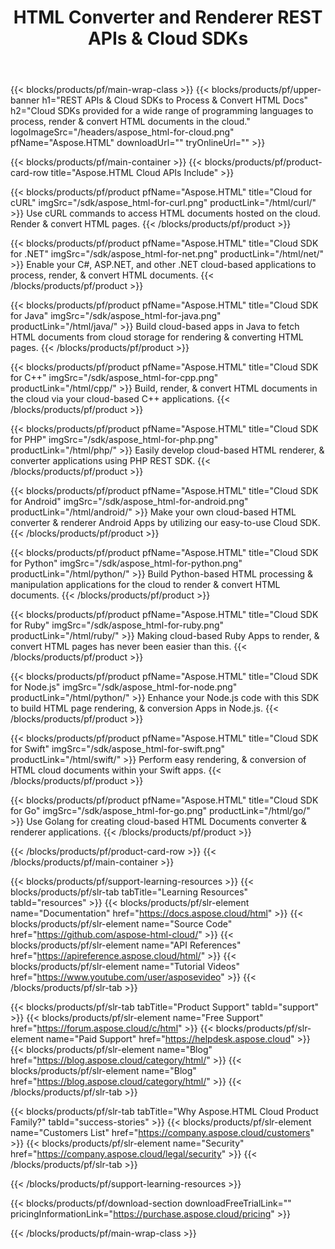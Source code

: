 ﻿---
title: HTML Converter and Renderer REST APIs & Cloud SDKs 
description: Cloud SDKs provided for a wide range of programming languages to process, render & convert HTML documents in the cloud 
weight: 10
url: /family
---

{{< blocks/products/pf/main-wrap-class >}}
{{< blocks/products/pf/upper-banner h1="REST APIs & Cloud SDKs to Process & Convert HTML Docs" h2="Cloud SDKs provided for a wide range of programming languages to process, render & convert HTML documents in the cloud." logoImageSrc="/headers/aspose_html-for-cloud.png" pfName="Aspose.HTML" downloadUrl="" tryOnlineUrl="" >}}

{{< blocks/products/pf/main-container >}}
{{< blocks/products/pf/product-card-row title="Aspose.HTML Cloud APIs Include" >}}

{{< blocks/products/pf/product pfName="Aspose.HTML" title="Cloud for cURL" imgSrc="/sdk/aspose_html-for-curl.png" productLink="/html/curl/" >}}
Use cURL commands to access HTML documents hosted on the cloud. Render & convert HTML pages.
{{< /blocks/products/pf/product >}}

{{< blocks/products/pf/product pfName="Aspose.HTML" title="Cloud SDK for .NET" imgSrc="/sdk/aspose_html-for-net.png" productLink="/html/net/" >}}
Enable your C#, ASP.NET, and other .NET cloud-based applications to process, render, & convert HTML documents.
{{< /blocks/products/pf/product >}}

{{< blocks/products/pf/product pfName="Aspose.HTML" title="Cloud SDK for Java" imgSrc="/sdk/aspose_html-for-java.png" productLink="/html/java/" >}}
Build cloud-based apps in Java to fetch HTML documents from cloud storage for rendering & converting HTML pages.
{{< /blocks/products/pf/product >}}

{{< blocks/products/pf/product pfName="Aspose.HTML" title="Cloud SDK for C++" imgSrc="/sdk/aspose_html-for-cpp.png" productLink="/html/cpp/" >}}
Build, render, & convert HTML documents in the cloud via your cloud-based C++ applications.
{{< /blocks/products/pf/product >}}

{{< blocks/products/pf/product pfName="Aspose.HTML" title="Cloud SDK for PHP" imgSrc="/sdk/aspose_html-for-php.png" productLink="/html/php/" >}}
Easily develop cloud-based HTML renderer, & converter applications using PHP REST SDK.
{{< /blocks/products/pf/product >}}

{{< blocks/products/pf/product pfName="Aspose.HTML" title="Cloud SDK for Android" imgSrc="/sdk/aspose_html-for-android.png" productLink="/html/android/" >}}
Make your own cloud-based HTML converter & renderer Android Apps by utilizing our easy-to-use Cloud SDK.
{{< /blocks/products/pf/product >}}

{{< blocks/products/pf/product pfName="Aspose.HTML" title="Cloud SDK for Python" imgSrc="/sdk/aspose_html-for-python.png" productLink="/html/python/" >}}
Build Python-based HTML processing & manipulation applications for the cloud to render & convert HTML documents.
{{< /blocks/products/pf/product >}}

{{< blocks/products/pf/product pfName="Aspose.HTML" title="Cloud SDK for Ruby" imgSrc="/sdk/aspose_html-for-ruby.png" productLink="/html/ruby/" >}}
Making cloud-based Ruby Apps to render, & convert HTML pages has never been easier than this.
{{< /blocks/products/pf/product >}}

{{< blocks/products/pf/product pfName="Aspose.HTML" title="Cloud SDK for Node.js" imgSrc="/sdk/aspose_html-for-node.png" productLink="/html/python/" >}}
Enhance your Node.js code with this SDK to build HTML page rendering, & conversion Apps in Node.js.
{{< /blocks/products/pf/product >}}

{{< blocks/products/pf/product pfName="Aspose.HTML" title="Cloud SDK for Swift" imgSrc="/sdk/aspose_html-for-swift.png" productLink="/html/swift/" >}}
Perform easy rendering, & conversion of HTML cloud documents within your Swift apps.
{{< /blocks/products/pf/product >}}

{{< blocks/products/pf/product pfName="Aspose.HTML" title="Cloud SDK for Go" imgSrc="/sdk/aspose_html-for-go.png" productLink="/html/go/" >}}
Use Golang for creating cloud-based HTML Documents converter & renderer applications.
{{< /blocks/products/pf/product >}}

{{< /blocks/products/pf/product-card-row >}}
{{< /blocks/products/pf/main-container >}}

{{< blocks/products/pf/support-learning-resources >}}
{{< blocks/products/pf/slr-tab tabTitle="Learning Resources" tabId="resources" >}}
{{< blocks/products/pf/slr-element name="Documentation" href="https://docs.aspose.cloud/html" >}}
{{< blocks/products/pf/slr-element name="Source Code" href="https://github.com/aspose-html-cloud/" >}}
{{< blocks/products/pf/slr-element name="API References" href="https://apireference.aspose.cloud/html/" >}}
{{< blocks/products/pf/slr-element name="Tutorial Videos" href="https://www.youtube.com/user/asposevideo" >}}
{{< /blocks/products/pf/slr-tab >}}

{{< blocks/products/pf/slr-tab tabTitle="Product Support" tabId="support" >}}
{{< blocks/products/pf/slr-element name="Free Support" href="https://forum.aspose.cloud/c/html" >}}
{{< blocks/products/pf/slr-element name="Paid Support" href="https://helpdesk.aspose.cloud" >}}
{{< blocks/products/pf/slr-element name="Blog" href="https://blog.aspose.cloud/category/html/" >}}
{{< blocks/products/pf/slr-element name="Blog" href="https://blog.aspose.cloud/category/html/" >}}
{{< /blocks/products/pf/slr-tab >}}

{{< blocks/products/pf/slr-tab tabTitle="Why Aspose.HTML Cloud Product Family?" tabId="success-stories" >}}
{{< blocks/products/pf/slr-element name="Customers List" href="https://company.aspose.cloud/customers" >}}
{{< blocks/products/pf/slr-element name="Security" href="https://company.aspose.cloud/legal/security" >}}
{{< /blocks/products/pf/slr-tab >}}

{{< /blocks/products/pf/support-learning-resources >}}

{{< blocks/products/pf/download-section downloadFreeTrialLink="" pricingInformationLink="https://purchase.aspose.cloud/pricing" >}}

{{< /blocks/products/pf/main-wrap-class >}}
